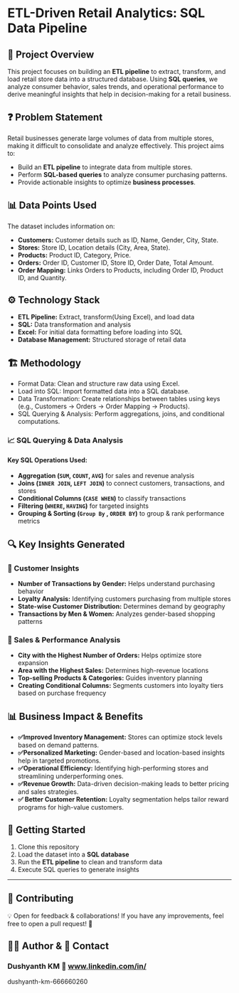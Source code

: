 # ETL-Driven Retail Analytics: SQL Data Pipeline

## 📌 Project Overview
This project focuses on building an **ETL pipeline** to extract, transform, and load retail store data into a structured database. Using **SQL queries**, we analyze consumer behavior, sales trends, and operational performance to derive meaningful insights that help in decision-making for a retail business.

## ❓ Problem Statement
Retail businesses generate large volumes of data from multiple stores, making it difficult to consolidate and analyze effectively. This project aims to:
- Build an **ETL pipeline** to integrate data from multiple stores.
- Perform **SQL-based queries** to analyze consumer purchasing patterns.
- Provide actionable insights to optimize **business processes**.

## 📊 Data Points Used
The dataset includes information on:
- **Customers:** Customer details such as ID, Name, Gender, City, State.
- **Stores:** Store ID, Location details (City, Area, State).
- **Products:** Product ID, Category, Price.
- **Orders:**  Order ID, Customer ID, Store ID, Order Date, Total Amount.
- **Order Mapping:** Links Orders to Products, including Order ID, Product ID, and Quantity.

## ⚙️ Technology Stack
- **ETL Pipeline:** Extract, transform(Using Excel), and load data 
- **SQL:** Data transformation and analysis
- **Excel:** For initial data formatting before loading into SQL
- **Database Management:** Structured storage of retail data

## 🏗️ Methodology
- Format Data: Clean and structure raw data using Excel.
- Load into SQL: Import formatted data into a SQL database.
- Data Transformation: Create relationships between tables using keys (e.g., Customers → Orders → Order Mapping → Products).
- SQL Querying & Analysis: Perform aggregations, joins, and conditional computations.

### 📈 SQL Querying & Data Analysis
#### **Key SQL Operations Used:**
- **Aggregation (`SUM`, `COUNT`, `AVG`)** for sales and revenue analysis
- **Joins (`INNER JOIN`, `LEFT JOIN`)** to connect customers, transactions, and stores
- **Conditional Columns (`CASE WHEN`)** to classify transactions
- **Filtering (`WHERE`, `HAVING`)** for targeted insights
- **Grouping & Sorting (`Group By` , `ORDER BY`)** to group & rank performance metrics

## 🔍 Key Insights Generated
### 🔹 Customer Insights
- **Number of Transactions by Gender:** Helps understand purchasing behavior
- **Loyalty Analysis:** Identifying customers purchasing from multiple stores
- **State-wise Customer Distribution:** Determines demand by geography
- **Transactions by Men & Women:** Analyzes gender-based shopping patterns

### 🔹 Sales & Performance Analysis
- **City with the Highest Number of Orders:** Helps optimize store expansion
- **Area with the Highest Sales:** Determines high-revenue locations
- **Top-selling Products & Categories:** Guides inventory planning
- **Creating Conditional Columns:** Segments customers into loyalty tiers based on purchase frequency

## 📊 Business Impact & Benefits
- **✅Improved Inventory Management:** Stores can optimize stock levels based on demand patterns.
- **✅Personalized Marketing:** Gender-based and location-based insights help in targeted promotions.
- **✅Operational Efficiency:** Identifying high-performing stores and streamlining underperforming ones.
- **✅Revenue Growth:** Data-driven decision-making leads to better pricing and sales strategies.
- **✅ Better Customer Retention:** Loyalty segmentation helps tailor reward programs for high-value customers.


## 🚀 Getting Started
1. Clone this repository
2. Load the dataset into a **SQL database**
3. Run the **ETL pipeline** to clean and transform data
4. Execute SQL queries to generate insights

---

## 🤝 Contributing 
💡 Open for feedback & collaborations!  If you have any improvements, feel free to open a pull request! 🚀

## **👨‍💻 Author & 📌 Contact**
### Dushyanth KM 🔗 www.linkedin.com/in/
dushyanth-km-666660260


